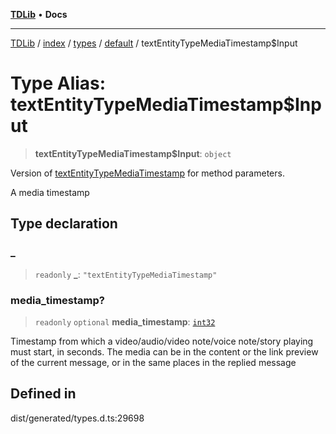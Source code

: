 [**TDLib**](../../../../../../README.md) • **Docs**

***

[TDLib](../../../../../../modules.md) / [index](../../../../../README.md) / [types](../../../README.md) / [default](../README.md) / textEntityTypeMediaTimestamp$Input

# Type Alias: textEntityTypeMediaTimestamp$Input

> **textEntityTypeMediaTimestamp$Input**: `object`

Version of [textEntityTypeMediaTimestamp](textEntityTypeMediaTimestamp.md) for method parameters.

A media timestamp

## Type declaration

### \_

> `readonly` **\_**: `"textEntityTypeMediaTimestamp"`

### media\_timestamp?

> `readonly` `optional` **media\_timestamp**: [`int32`](int32.md)

Timestamp from which a video/audio/video note/voice note/story playing must start, in seconds. The media can be in the content or the link preview of the current message, or in the same places in the replied message

## Defined in

dist/generated/types.d.ts:29698
